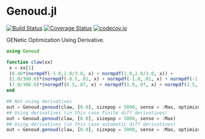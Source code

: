 # Genoud.jl
[![Build Status](https://travis-ci.org/gragusa/Genoud.jl.svg?branch=master)](https://travis-ci.org/gragusa/Genoud.jl)
[![Coverage Status](https://coveralls.io/repos/gragusa/Genoud.jl/badge.svg?branch=master&service=github)](https://coveralls.io/github/gragusa/Genoud.jl?branch=master)
[![codecov.io](http://codecov.io/github/gragusa/Genoud.jl/coverage.svg?branch=master)](http://codecov.io/github/gragusa/Genoud.jl?branch=master)

GENetic Optimization Using Derivative.

```julia
using Genoud

function claw(xx)
 x = xx[1]
 (0.46*(normpdf(-1.0,2.0/3.0, x) + normpdf(1.0,2.0/3.0, x)) +
 (1.0/300.0)*(normpdf(-0.5,.01, x) + normpdf(-1.0,.01, x) + normpdf(-1.5,.01, x)) +
 (7.0/300.0)*(normpdf(0.5,.07, x) + normpdf(1.0,.07, x) + normpdf(1.5,.07, x)))
end

## Not using derivatives
out = Genoud.genoud(claw, [0.0], sizepop = 5000, sense = :Max, optimize_best = false)
## Using derivatives (in this case finite diff derivatives)
out = Genoud.genoud(claw, [0.0], sizepop = 5000, sense = :Max)
## Using derivatives (in this case automatic diff derivatives)
out = Genoud.genoud(claw, [0.0], sizepop = 5000, sense = :Max, optimizer_o = Optim.Options(autodiff = true))

```
